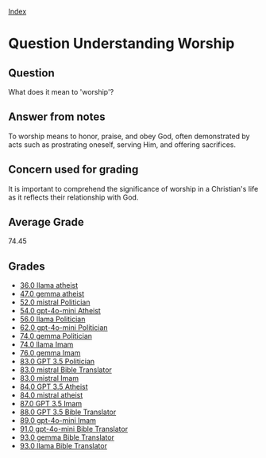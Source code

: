 
[Index](../../index.md)
# Question Understanding Worship
## Question
What does it mean to 'worship'?

## Answer from notes
To worship means to honor, praise, and obey God, often demonstrated by acts such as prostrating oneself, serving Him, and offering sacrifices.

## Concern used for grading
It is important to comprehend the significance of worship in a Christian's life as it reflects their relationship with God.

## Average Grade
74.45

## Grades
 * [36.0 llama atheist](../answers/llama_atheist/Understanding_Worship.md)
 * [47.0 gemma atheist](../answers/gemma_atheist/Understanding_Worship.md)
 * [52.0 mistral Politician](../answers/mistral_Politician/Understanding_Worship.md)
 * [54.0 gpt-4o-mini Atheist](../answers/gpt-4o-mini_Atheist/Understanding_Worship.md)
 * [56.0 llama Politician](../answers/llama_Politician/Understanding_Worship.md)
 * [62.0 gpt-4o-mini Politician](../answers/gpt-4o-mini_Politician/Understanding_Worship.md)
 * [74.0 gemma Politician](../answers/gemma_Politician/Understanding_Worship.md)
 * [74.0 llama Imam](../answers/llama_Imam/Understanding_Worship.md)
 * [76.0 gemma Imam](../answers/gemma_Imam/Understanding_Worship.md)
 * [83.0 GPT 3.5 Politician](../answers/GPT_3.5_Politician/Understanding_Worship.md)
 * [83.0 mistral Bible Translator](../answers/mistral_Bible_Translator/Understanding_Worship.md)
 * [83.0 mistral Imam](../answers/mistral_Imam/Understanding_Worship.md)
 * [84.0 GPT 3.5 Atheist](../answers/GPT_3.5_Atheist/Understanding_Worship.md)
 * [84.0 mistral atheist](../answers/mistral_atheist/Understanding_Worship.md)
 * [87.0 GPT 3.5 Imam](../answers/GPT_3.5_Imam/Understanding_Worship.md)
 * [88.0 GPT 3.5 Bible Translator](../answers/GPT_3.5_Bible_Translator/Understanding_Worship.md)
 * [89.0 gpt-4o-mini Imam](../answers/gpt-4o-mini_Imam/Understanding_Worship.md)
 * [91.0 gpt-4o-mini Bible Translator](../answers/gpt-4o-mini_Bible_Translator/Understanding_Worship.md)
 * [93.0 gemma Bible Translator](../answers/gemma_Bible_Translator/Understanding_Worship.md)
 * [93.0 llama Bible Translator](../answers/llama_Bible_Translator/Understanding_Worship.md)
